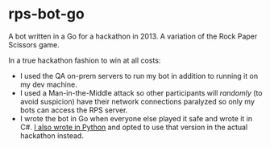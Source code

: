 # rps-bot-go

A bot written in a Go for a hackathon in 2013.  A variation of the Rock Paper Scissors game.

In a true hackathon fashion to win at all costs:

- I used the QA on-prem servers to run my bot in addition to running it on my dev machine.
- I used a Man-in-the-Middle attack so other participants will _randomly_ (to avoid suspicion) have their network connections paralyzed so only my bots can access the RPS server.
- I wrote the bot in Go when everyone else played it safe and wrote it in C#.  [I also wrote in Python](https://github.com/dalegaspi/rps-bot-python) and opted to use that version in the actual hackathon instead.

